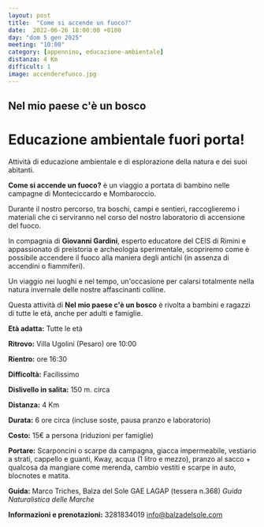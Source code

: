 ```yaml
---
layout: post
title:  "Come si accende un fuoco?"
date:  2022-06-26 18:00:00 +0100
day: "dom 5 gen 2025"
meeting: "10:00"
category: [appennino, educazione-ambientale]
distanza: 4 Km
difficult: 1
image: accenderefuoco.jpg
---
```


## Nel mio paese c'è un bosco  

# Educazione ambientale fuori porta! 

Attività di educazione ambientale e di esplorazione della natura e dei suoi abitanti.

**Come si accende un fuoco?** è un viaggio a portata di bambino nelle campagne di Monteciccardo e Mombaroccio.

Durante il nostro percorso, tra boschi, campi e sentieri, raccoglieremo i materiali che ci serviranno nel corso del nostro laboratorio di accensione del fuoco.

In compagnia di **Giovanni Gardini**, esperto educatore del CEIS di Rimini e appassionato di preistoria e archeologia sperimentale, scopriremo come è possibile accendere il fuoco alla maniera degli antichi (in assenza di accendini o fiammiferi).

Un viaggio nei luoghi e nel tempo, un'occasione per calarsi totalmente nella natura invernale delle nostre affascinanti colline. 

Questa attività di **Nel mio paese c'è un bosco** è rivolta a bambini e ragazzi di tutte le età, anche per adulti e famiglie.


**Età adatta:** Tutte le età 

**Ritrovo:** Villa Ugolini (Pesaro) ore 10:00

**Rientro:** ore 16:30

**Difficoltà:** Facilissimo 

**Dislivello in salita:**  150 m. circa

**Distanza:** 4 Km

**Durata:** 6 ore circa (incluse soste, pausa pranzo e laboratorio)

**Costo:** 15€ a persona (riduzioni per famiglie)

**Portare:** Scarponcini o scarpe da campagna, giacca impermeabile, vestiario a strati, cappello e guanti, Kway, acqua (1 litro e mezzo), pranzo al sacco + qualcosa da mangiare come merenda, cambio vestiti e scarpe in auto, blocnotes e matita. 

**Guida:** Marco Triches, Balza del Sole GAE LAGAP (tessera n.368)
*Guida Naturalistica delle Marche*

**Informazioni e prenotazioni:** 3281834019 info@balzadelsole.com
